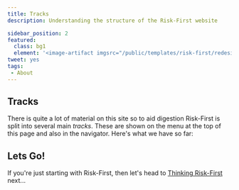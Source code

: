 ```yaml
---
title: Tracks
description: Understanding the structure of the Risk-First website

sidebar_position: 2
featured: 
  class: bg1
  element: '<image-artifact imgsrc="/public/templates/risk-first/redesign/risks/feature_drift_risk_v2.svg">Tracks</image-artifact>'
tweet: yes
tags:
 - About
---
```




## Tracks

There is quite a lot of material on this site so to aid digestion Risk-First is split into several main _tracks_.  These are shown on the menu at the top of this page and also in the navigator.  Here's what we have so far:

<TagList tag="Front" />

## Lets Go!

If you're just starting with Risk-First, then let's head to [Thinking Risk-First](/thinking/Start.md) next...